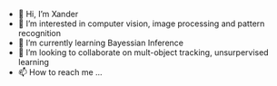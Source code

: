 - 👋 Hi, I’m Xander
- 👀 I’m interested in computer vision, image processing and pattern recognition
- 🌱 I’m currently learning Bayessian Inference
- 💞️ I’m looking to collaborate on mult-object tracking, unsurpervised learning
- 📫 How to reach me ...

<!---
xcpinzas/xcpinzas is a ✨ special ✨ repository because its `README.md` (this file) appears on your GitHub profile.
You can click the Preview link to take a look at your changes.
--->

